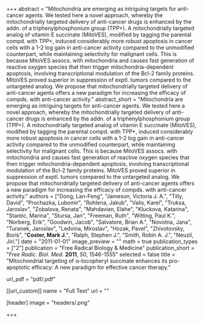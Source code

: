 +++
abstract = "Mitochondria are emerging as intriguing targets for anti-cancer agents.  We tested here a novel approach, whereby the mitochondrially targeted delivery of anti-cancer drugs is enhanced by the addn. of a triphenylphosphonium group (TPP+).  A mitochondrially targeted analog of vitamin E succinate (MitoVES), modified by tagging the parental compd. with TPP+, induced considerably more robust apoptosis in cancer cells with a 1-2 log gain in anti-cancer activity compared to the unmodified counterpart, while maintaining selectivity for malignant cells.  This is because MitoVES assocs. with mitochondria and causes fast generation of reactive oxygen species that then trigger mitochondria-dependent apoptosis, involving transcriptional modulation of the Bcl-2 family proteins.  MitoVES proved superior in suppression of exptl. tumors compared to the untargeted analog.  We propose that mitochondrially targeted delivery of anti-cancer agents offers a new paradigm for increasing the efficacy of compds. with anti-cancer activity."
abstract_short = "Mitochondria are emerging as intriguing targets for anti-cancer agents.  We tested here a novel approach, whereby the mitochondrially targeted delivery of anti-cancer drugs is enhanced by the addn. of a triphenylphosphonium group (TPP+).  A mitochondrially targeted analog of vitamin E succinate (MitoVES), modified by tagging the parental compd. with TPP+, induced considerably more robust apoptosis in cancer cells with a 1-2 log gain in anti-cancer activity compared to the unmodified counterpart, while maintaining selectivity for malignant cells.  This is because MitoVES assocs. with mitochondria and causes fast generation of reactive oxygen species that then trigger mitochondria-dependent apoptosis, involving transcriptional modulation of the Bcl-2 family proteins.  MitoVES proved superior in suppression of exptl. tumors compared to the untargeted analog.  We propose that mitochondrially targeted delivery of anti-cancer agents offers a new paradigm for increasing the efficacy of compds. with anti-cancer activity."
authors = ["Dong, Lan-Feng", "Jameson, Victoria J. A.", "Tilly, David", "Prochazka, Lubomir", "Rohlena, Jakub", "Valis, Karel", "Truksa, Jaroslav", "Zobalova, Renata", "Mahdavian, Elahe", "Kluckova, Katarina", "Stantic, Marina", "Stursa, Jan", "Freeman, Ruth", "Witting, Paul K.", "Norberg, Erik", "Goodwin, Jacob", "Salvatore, Brian A.", "Novotna, Jana", "Turanek, Jaroslav", "Ledvina, Miroslav", "Hozak, Pavel", "Zhivotovsky, Boris", "**Coster, Mark J.**", "Ralph, Stephen J.", "Smith, Robin A. J.", "Neuzil, Jiri."]
date = "2011-01-01"
image_preview = ""
math = true
publication_types = ["2"]
publication = "Free Radical Biology & Medicine"
publication_short = "_Free Radic. Biol. Med._ **2011**, _50_, 1546-1555"
selected = false
title = "Mitochondrial targeting of α-tocopheryl succinate enhances its pro-apoptotic efficacy: A new paradigm for effective cancer therapy."

url_pdf = "pdf/.pdf"

[[url_custom]]
  name = "Full Text"
  url = ""

[header]
image = "headers/.png"


+++
